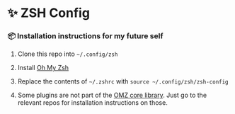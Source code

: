 # ✨ ZSH Config

### 📦 Installation instructions for my future self

1. Clone this repo into `~/.config/zsh`

1. Install [Oh My Zsh](https://ohmyz.sh/)

1. Replace the contents of `~/.zshrc` with `source ~/.config/zsh/zsh-config`

1. Some plugins are not part of the [OMZ core library](https://github.com/ohmyzsh/ohmyzsh/wiki/Plugins). Just go to the relevant repos for installation instructions on those.
